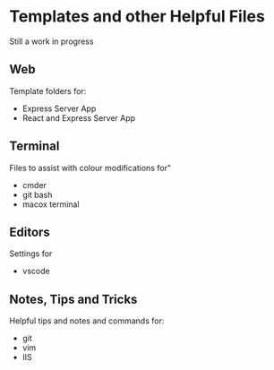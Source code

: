 # Templates and other Helpful Files

Still a work in progress

## Web
Template folders for:
* Express Server App
* React and Express Server App

## Terminal
Files to assist with colour modifications for"
* cmder
* git bash
* macox terminal

## Editors
Settings for
* vscode

## Notes, Tips and Tricks
Helpful tips and notes and commands for:
* git
* vim
* IIS
